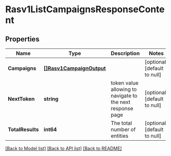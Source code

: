 # Rasv1ListCampaignsResponseContent

## Properties
Name | Type | Description | Notes
------------ | ------------- | ------------- | -------------
**Campaigns** | [**[]Rasv1CampaignOutput**](RASv1CampaignOutput.md) |  | [optional] [default to null]
**NextToken** | **string** | token value allowing to navigate to the next response page | [optional] [default to null]
**TotalResults** | **int64** | The total number of entities | [optional] [default to null]

[[Back to Model list]](../README.md#documentation-for-models) [[Back to API list]](../README.md#documentation-for-api-endpoints) [[Back to README]](../README.md)

